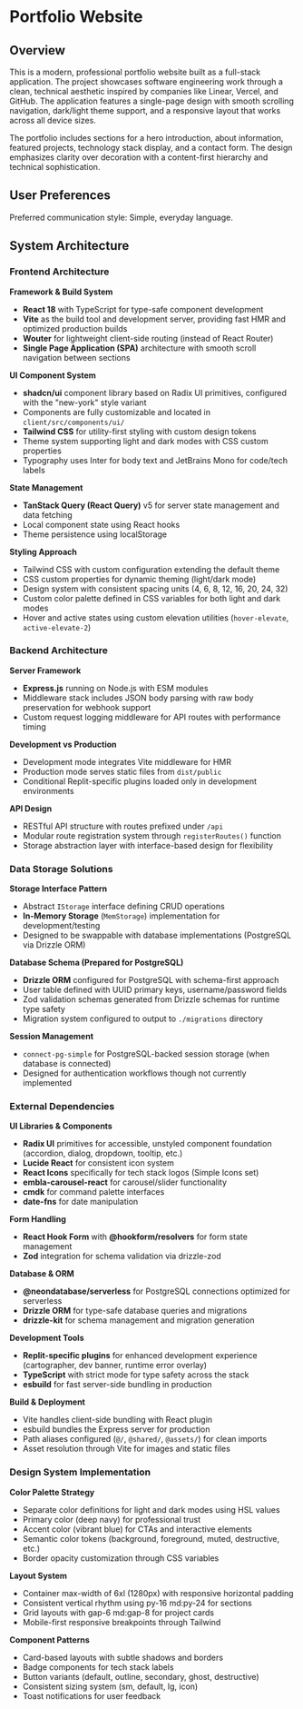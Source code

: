 # Portfolio Website

## Overview

This is a modern, professional portfolio website built as a full-stack application. The project showcases software engineering work through a clean, technical aesthetic inspired by companies like Linear, Vercel, and GitHub. The application features a single-page design with smooth scrolling navigation, dark/light theme support, and a responsive layout that works across all device sizes.

The portfolio includes sections for a hero introduction, about information, featured projects, technology stack display, and a contact form. The design emphasizes clarity over decoration with a content-first hierarchy and technical sophistication.

## User Preferences

Preferred communication style: Simple, everyday language.

## System Architecture

### Frontend Architecture

**Framework & Build System**
- **React 18** with TypeScript for type-safe component development
- **Vite** as the build tool and development server, providing fast HMR and optimized production builds
- **Wouter** for lightweight client-side routing (instead of React Router)
- **Single Page Application (SPA)** architecture with smooth scroll navigation between sections

**UI Component System**
- **shadcn/ui** component library based on Radix UI primitives, configured with the "new-york" style variant
- Components are fully customizable and located in `client/src/components/ui/`
- **Tailwind CSS** for utility-first styling with custom design tokens
- Theme system supporting light and dark modes with CSS custom properties
- Typography uses Inter for body text and JetBrains Mono for code/tech labels

**State Management**
- **TanStack Query (React Query)** v5 for server state management and data fetching
- Local component state using React hooks
- Theme persistence using localStorage

**Styling Approach**
- Tailwind CSS with custom configuration extending the default theme
- CSS custom properties for dynamic theming (light/dark mode)
- Design system with consistent spacing units (4, 6, 8, 12, 16, 20, 24, 32)
- Custom color palette defined in CSS variables for both light and dark modes
- Hover and active states using custom elevation utilities (`hover-elevate`, `active-elevate-2`)

### Backend Architecture

**Server Framework**
- **Express.js** running on Node.js with ESM modules
- Middleware stack includes JSON body parsing with raw body preservation for webhook support
- Custom request logging middleware for API routes with performance timing

**Development vs Production**
- Development mode integrates Vite middleware for HMR
- Production mode serves static files from `dist/public`
- Conditional Replit-specific plugins loaded only in development environments

**API Design**
- RESTful API structure with routes prefixed under `/api`
- Modular route registration system through `registerRoutes()` function
- Storage abstraction layer with interface-based design for flexibility

### Data Storage Solutions

**Storage Interface Pattern**
- Abstract `IStorage` interface defining CRUD operations
- **In-Memory Storage** (`MemStorage`) implementation for development/testing
- Designed to be swappable with database implementations (PostgreSQL via Drizzle ORM)

**Database Schema (Prepared for PostgreSQL)**
- **Drizzle ORM** configured for PostgreSQL with schema-first approach
- User table defined with UUID primary keys, username/password fields
- Zod validation schemas generated from Drizzle schemas for runtime type safety
- Migration system configured to output to `./migrations` directory

**Session Management**
- `connect-pg-simple` for PostgreSQL-backed session storage (when database is connected)
- Designed for authentication workflows though not currently implemented

### External Dependencies

**UI Libraries & Components**
- **Radix UI** primitives for accessible, unstyled component foundation (accordion, dialog, dropdown, tooltip, etc.)
- **Lucide React** for consistent icon system
- **React Icons** specifically for tech stack logos (Simple Icons set)
- **embla-carousel-react** for carousel/slider functionality
- **cmdk** for command palette interfaces
- **date-fns** for date manipulation

**Form Handling**
- **React Hook Form** with **@hookform/resolvers** for form state management
- **Zod** integration for schema validation via drizzle-zod

**Database & ORM**
- **@neondatabase/serverless** for PostgreSQL connections optimized for serverless
- **Drizzle ORM** for type-safe database queries and migrations
- **drizzle-kit** for schema management and migration generation

**Development Tools**
- **Replit-specific plugins** for enhanced development experience (cartographer, dev banner, runtime error overlay)
- **TypeScript** with strict mode for type safety across the stack
- **esbuild** for fast server-side bundling in production

**Build & Deployment**
- Vite handles client-side bundling with React plugin
- esbuild bundles the Express server for production
- Path aliases configured (`@/`, `@shared/`, `@assets/`) for clean imports
- Asset resolution through Vite for images and static files

### Design System Implementation

**Color Palette Strategy**
- Separate color definitions for light and dark modes using HSL values
- Primary color (deep navy) for professional trust
- Accent color (vibrant blue) for CTAs and interactive elements
- Semantic color tokens (background, foreground, muted, destructive, etc.)
- Border opacity customization through CSS variables

**Layout System**
- Container max-width of 6xl (1280px) with responsive horizontal padding
- Consistent vertical rhythm using py-16 md:py-24 for sections
- Grid layouts with gap-6 md:gap-8 for project cards
- Mobile-first responsive breakpoints through Tailwind

**Component Patterns**
- Card-based layouts with subtle shadows and borders
- Badge components for tech stack labels
- Button variants (default, outline, secondary, ghost, destructive)
- Consistent sizing system (sm, default, lg, icon)
- Toast notifications for user feedback
